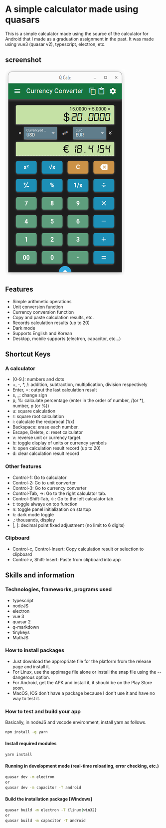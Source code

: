 # A simple calculator made using quasars

This is a simple calculator made using the source of the calculator for Android that I made as a graduation assignment in the past. It was made using vue3 (quasar v2), typescript, electron, etc.

## screenshot

![Screenshot](https://github.com/from104/qcalc/raw/main/assets/screenshot_v0.8.0.png)

## Features

- Simple arithmetic operations
- Unit conversion function
- Currency conversion function
- Copy and paste calculation results, etc.
- Records calculation results (up to 20)
- Dark mode
- Supports English and Korean
- Desktop, mobile supports (electron, capacitor, etc...)

## Shortcut Keys

### A calculator

- [0-9\.]: numbers and dots
- +, -, \*, /: addition, subtraction, multiplication, division respectively
- Enter, =: output the last calculation result
- s, \_: change sign
- p, %: calculate percentage (enter in the order of number, /(or \*), number, p (or %))
- u: square calculation
- r: square root calculation
- i: calculate the reciprocal (1/x)
- Backspace: erase each number.
- Escape, Delete, c: reset calculator
- v: reverse unit or currency target.
- b: toggle display of units or currency symbols
- h: open calculation result record (up to 20)
- d: clear calculation result record

### Other features

- Control-1: Go to calculator
- Control-2: Go to unit converter
- Control-3: Go to currency converter
- Control-Tab, ->: Go to the right calculator tab.
- Control-Shift-Tab, <-: Go to the left calculator tab.
- t: toggle always on top function
- n: toggle panel initialization on startup
- k: dark mode toggle
- ,: thousands, display
- [, ]: decimal point fixed adjustment (no limit to 6 digits)

### Clipboard

- Control-c, Control-Insert: Copy calculation result or selection to clipboard
- Control-v, Shift-Insert: Paste from clipboard into app

## Skills and information

### Technologies, frameworks, programs used

- typescript
- nodeJS
- electron
- vue 3
- quasar 2
- q-markdown
- tinykeys
- MathJS

### How to install packages

- Just download the appropriate file for the platform from the release page and install it.
- For Linux, use the appimage file alone or install the snap file using the --dangerous option.
- For Android, get the APK and install it, it should be on the Play Store soon.
- MacOS, IOS don't have a package because I don't use it and have no way to test it.

### How to test and build your app

Basically, in nodeJS and vscode environment, install yarn as follows.

```bash
npm install -g yarn
```

#### Install required modules

```bash
yarn install
```

#### Running in development mode (real-time reloading, error checking, etc.)

```bash
quasar dev -m electron
or
quasar dev -m capacitor -T android
```

#### Build the installation package [Windows]

```bash
quasar build -m electron -T {linux|win32}
or
quasar build -m capacitor -T android
```
